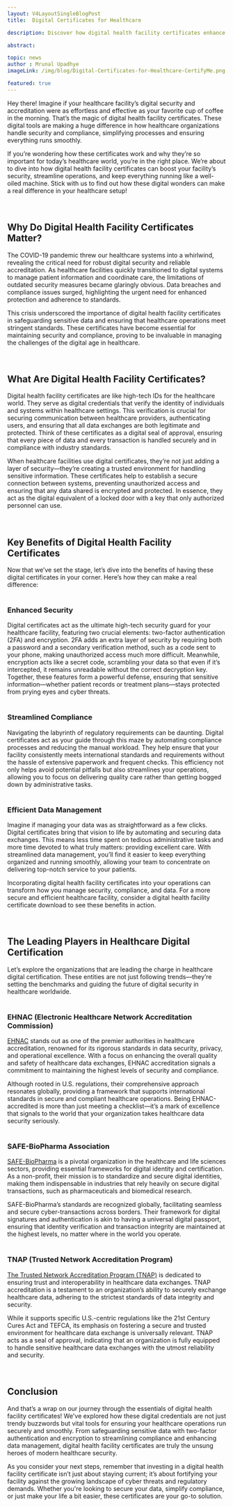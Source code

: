 ```yaml
---
layout: V4LayoutSingleBlogPost
title:  Digital Certificates for Healthcare

description: Discover how digital health facility certificates enhance security and simplify compliance in healthcare. Uncover the benefits and get the insights you need!

abstract: 

topic: news
author : Mrunal Upadhye
imageLink: /img/blog/Digital-Certificates-for-Healthcare-CertifyMe.png

featured: true
---
```


Hey there! Imagine if your healthcare facility’s digital security and accreditation were as effortless and effective as your favorite cup of coffee in the morning. That’s the magic of digital health facility certificates. These digital tools are making a huge difference in how healthcare organizations handle security and compliance, simplifying processes and ensuring everything runs smoothly.

If you’re wondering how these certificates work and why they’re so important for today’s healthcare world, you’re in the right place. We’re about to dive into how digital health facility certificates can boost your facility’s security, streamline operations, and keep everything running like a well-oiled machine. Stick with us to find out how these digital wonders can make a real difference in your healthcare setup!
<br>
<br>
<br>

## Why Do Digital Health Facility Certificates Matter?

The COVID-19 pandemic threw our healthcare systems into a whirlwind, revealing the critical need for robust digital security and reliable accreditation. As healthcare facilities quickly transitioned to digital systems to manage patient information and coordinate care, the limitations of outdated security measures became glaringly obvious. Data breaches and compliance issues surged, highlighting the urgent need for enhanced protection and adherence to standards.

This crisis underscored the importance of digital health facility certificates in safeguarding sensitive data and ensuring that healthcare operations meet stringent standards. These certificates have become essential for maintaining security and compliance, proving to be invaluable in managing the challenges of the digital age in healthcare.
<br>
<br>
<br>

## What Are Digital Health Facility Certificates?
Digital health facility certificates are like high-tech IDs for the healthcare world. They serve as digital credentials that verify the identity of individuals and systems within healthcare settings. This verification is crucial for securing communication between healthcare providers, authenticating users, and ensuring that all data exchanges are both legitimate and protected. Think of these certificates as a digital seal of approval, ensuring that every piece of data and every transaction is handled securely and in compliance with industry standards.

When healthcare facilities use digital certificates, they’re not just adding a layer of security—they’re creating a trusted environment for handling sensitive information. These certificates help to establish a secure connection between systems, preventing unauthorized access and ensuring that any data shared is encrypted and protected. In essence, they act as the digital equivalent of a locked door with a key that only authorized personnel can use.
<br>
<br>
<br>

## Key Benefits of Digital Health Facility Certificates
Now that we’ve set the stage, let’s dive into the benefits of having these digital certificates in your corner. Here’s how they can make a real difference:
<br>
<br>

### Enhanced Security
Digital certificates act as the ultimate high-tech security guard for your healthcare facility, featuring two crucial elements: two-factor authentication (2FA) and encryption. 2FA adds an extra layer of security by requiring both a password and a secondary verification method, such as a code sent to your phone, making unauthorized access much more difficult. Meanwhile, encryption acts like a secret code, scrambling your data so that even if it’s intercepted, it remains unreadable without the correct decryption key. Together, these features form a powerful defense, ensuring that sensitive information—whether patient records or treatment plans—stays protected from prying eyes and cyber threats.
<br>
<br>

### Streamlined Compliance
Navigating the labyrinth of regulatory requirements can be daunting. Digital certificates act as your guide through this maze by automating compliance processes and reducing the manual workload. They help ensure that your facility consistently meets international standards and requirements without the hassle of extensive paperwork and frequent checks. This efficiency not only helps avoid potential pitfalls but also streamlines your operations, allowing you to focus on delivering quality care rather than getting bogged down by administrative tasks.
<br>
<br>

### Efficient Data Management
Imagine if managing your data was as straightforward as a few clicks. Digital certificates bring that vision to life by automating and securing data exchanges. This means less time spent on tedious administrative tasks and more time devoted to what truly matters: providing excellent care. With streamlined data management, you’ll find it easier to keep everything organized and running smoothly, allowing your team to concentrate on delivering top-notch service to your patients.

Incorporating digital health facility certificates into your operations can transform how you manage security, compliance, and data. For a more secure and efficient healthcare facility, consider a digital health facility certificate download to see these benefits in action.
<br>
<br>
<br>

## The Leading Players in Healthcare Digital Certification
Let’s explore the organizations that are leading the charge in healthcare digital certification. These entities are not just following trends—they’re setting the benchmarks and guiding the future of digital security in healthcare worldwide.
<br>
<br>

### EHNAC (Electronic Healthcare Network Accreditation Commission)
[EHNAC](https://en.wikipedia.org/wiki/Electronic_Healthcare_Network_Accreditation_Commission) stands out as one of the premier authorities in healthcare accreditation, renowned for its rigorous standards in data security, privacy, and operational excellence. With a focus on enhancing the overall quality and safety of healthcare data exchanges, EHNAC accreditation signals a commitment to maintaining the highest levels of security and compliance. 

Although rooted in U.S. regulations, their comprehensive approach resonates globally, providing a framework that supports international standards in secure and compliant healthcare operations. Being EHNAC-accredited is more than just meeting a checklist—it’s a mark of excellence that signals to the world that your organization takes healthcare data security seriously.
<br>
<br>

### SAFE-BioPharma Association
[SAFE-BioPharma](https://www.crunchbase.com/organization/safe-biopharma-association) is a pivotal organization in the healthcare and life sciences sectors, providing essential frameworks for digital identity and certification. As a non-profit, their mission is to standardize and secure digital identities, making them indispensable in industries that rely heavily on secure digital transactions, such as pharmaceuticals and biomedical research. 

SAFE-BioPharma’s standards are recognized globally, facilitating seamless and secure cyber-transactions across borders. Their framework for digital signatures and authentication is akin to having a universal digital passport, ensuring that identity verification and transaction integrity are maintained at the highest levels, no matter where in the world you operate.
<br>
<br>

### TNAP (Trusted Network Accreditation Program)
[The Trusted Network Accreditation Program (TNAP)](https://accreditation.directtrust.org/programs/trusted-network) is dedicated to ensuring trust and interoperability in healthcare data exchanges. TNAP accreditation is a testament to an organization’s ability to securely exchange healthcare data, adhering to the strictest standards of data integrity and security. 

While it supports specific U.S.-centric regulations like the 21st Century Cures Act and TEFCA, its emphasis on fostering a secure and trusted environment for healthcare data exchange is universally relevant. TNAP acts as a seal of approval, indicating that an organization is fully equipped to handle sensitive healthcare data exchanges with the utmost reliability and security.
<br>
<br>
<br>

## Conclusion
And that’s a wrap on our journey through the essentials of digital health facility certificates! We've explored how these digital credentials are not just trendy buzzwords but vital tools for ensuring your healthcare operations run securely and smoothly. From safeguarding sensitive data with two-factor authentication and encryption to streamlining compliance and enhancing data management, digital health facility certificates are truly the unsung heroes of modern healthcare security.

As you consider your next steps, remember that investing in a digital health facility certificate isn’t just about staying current; it’s about fortifying your facility against the growing landscape of cyber threats and regulatory demands. Whether you're looking to secure your data, simplify compliance, or just make your life a bit easier, these certificates are your go-to solution. 
